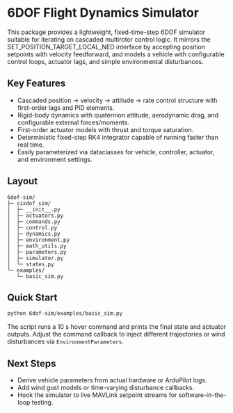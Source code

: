 # 6DOF Flight Dynamics Simulator

This package provides a lightweight, fixed-time-step 6DOF simulator suitable for iterating on cascaded multirotor control logic. It mirrors the SET_POSITION_TARGET_LOCAL_NED interface by accepting position setpoints with velocity feedforward, and models a vehicle with configurable control loops, actuator lags, and simple environmental disturbances.

## Key Features
- Cascaded position → velocity → attitude → rate control structure with first-order lags and PID elements.
- Rigid-body dynamics with quaternion attitude, aerodynamic drag, and configurable external forces/moments.
- First-order actuator models with thrust and torque saturation.
- Deterministic fixed-step RK4 integrator capable of running faster than real time.
- Easily parameterized via dataclasses for vehicle, controller, actuator, and environment settings.

## Layout
```
6dof-sim/
├─ sixdof_sim/
│  ├─ __init__.py
│  ├─ actuators.py
│  ├─ commands.py
│  ├─ control.py
│  ├─ dynamics.py
│  ├─ environment.py
│  ├─ math_utils.py
│  ├─ parameters.py
│  ├─ simulator.py
│  └─ states.py
└─ examples/
   └─ basic_sim.py
```

## Quick Start
```bash
python 6dof-sim/examples/basic_sim.py
```
The script runs a 10 s hover command and prints the final state and actuator outputs. Adjust the command callback to inject different trajectories or wind disturbances via `EnvironmentParameters`.

## Next Steps
- Derive vehicle parameters from actual hardware or ArduPilot logs.
- Add wind gust models or time-varying disturbance callbacks.
- Hook the simulator to live MAVLink setpoint streams for software-in-the-loop testing.
